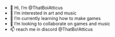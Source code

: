 - 👋 Hi, I’m @ThatBoiAtticus
- 👀 I’m interested in art and music
- 🌱 I’m currently learning how to make games
- 💞️ I’m looking to collaborate on games and music
- 📫 reach me in discord @ThatBo!Atticus

<!---
ThatBoiAtticus/ThatBoiAtticus is a ✨ special ✨ repository because its `README.md` (this file) appears on your GitHub profile.
You can click the Preview link to take a look at your changes.
--->
